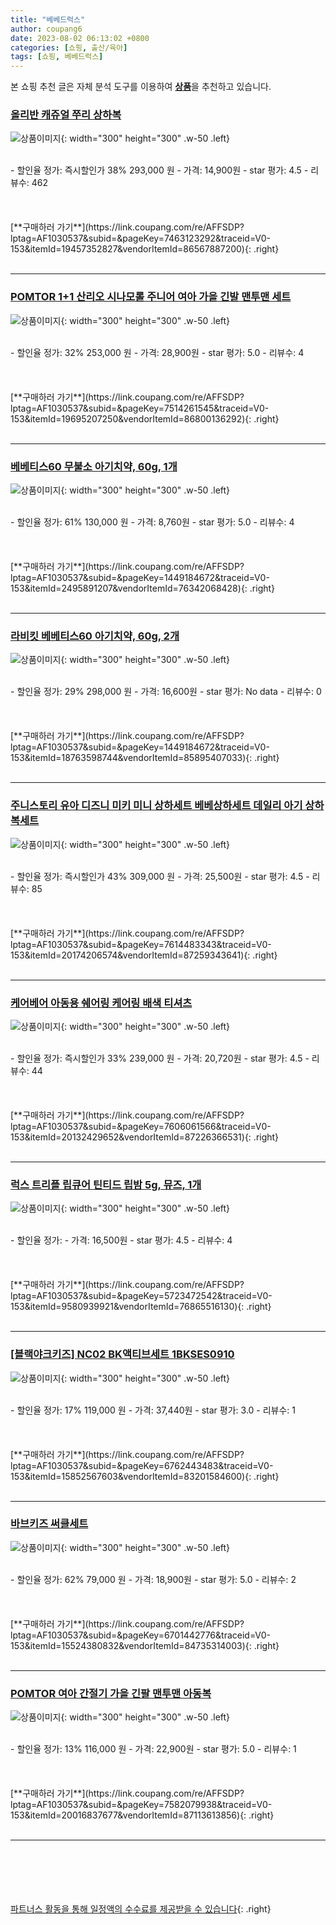 ```yaml
---
title: "베베드럭스"
author: coupang6
date: 2023-08-02 06:13:02 +0800
categories: [쇼핑, 출산/육아]
tags: [쇼핑, 베베드럭스]
---
```


본 쇼핑 추천 글은 자체 분석 도구를 이용하여 [**상품**](https://link.coupang.com/a/bao1ui)을 추천하고 있습니다.

### [올리반 캐쥬얼 쭈리 상하복](https://link.coupang.com/re/AFFSDP?lptag=AF1030537&subid=&pageKey=7463123292&traceid=V0-153&itemId=19457352827&vendorItemId=86567887200)

![상품이미지](https://thumbnail9.coupangcdn.com/thumbnails/remote/230x230ex/image/vendor_inventory/2543/b70538507c06fa13879aafb11b1eeaee828396d25a2b952399250212a36b.jpg){: width="300" height="300" .w-50 .left}


<br>
- 할인율 정가: 즉시할인가 38%  293,000   원
- 가격: 14,900원
- star 평가: 4.5
- 리뷰수: 462
<br>
<br>
<br>
<br>
[**구매하러 가기**](https://link.coupang.com/re/AFFSDP?lptag=AF1030537&subid=&pageKey=7463123292&traceid=V0-153&itemId=19457352827&vendorItemId=86567887200){: .right}
<br>
<br>

---

### [POMTOR 1+1 산리오 시나모롤 주니어 여아 가을 긴발 맨투맨 세트](https://link.coupang.com/re/AFFSDP?lptag=AF1030537&subid=&pageKey=7514261545&traceid=V0-153&itemId=19695207250&vendorItemId=86800136292)

![상품이미지](https://thumbnail8.coupangcdn.com/thumbnails/remote/230x230ex/image/vendor_inventory/cfc1/5101e4005f68db879d978e0a7f3fa2875031e465ecabb527eec760bc81c5.jpg){: width="300" height="300" .w-50 .left}


<br>
- 할인율 정가: 32%  253,000   원
- 가격: 28,900원
- star 평가: 5.0
- 리뷰수: 4
<br>
<br>
<br>
<br>
[**구매하러 가기**](https://link.coupang.com/re/AFFSDP?lptag=AF1030537&subid=&pageKey=7514261545&traceid=V0-153&itemId=19695207250&vendorItemId=86800136292){: .right}
<br>
<br>

---

### [베베티스60 무불소 아기치약, 60g, 1개](https://link.coupang.com/re/AFFSDP?lptag=AF1030537&subid=&pageKey=1449184672&traceid=V0-153&itemId=2495891207&vendorItemId=76342068428)

![상품이미지](https://thumbnail7.coupangcdn.com/thumbnails/remote/230x230ex/image/retail/images/7100607117110546-05acdf86-c82c-4068-886c-78498630458f.jpg){: width="300" height="300" .w-50 .left}


<br>
- 할인율 정가: 61%  130,000   원
- 가격: 8,760원
- star 평가: 5.0
- 리뷰수: 4
<br>
<br>
<br>
<br>
[**구매하러 가기**](https://link.coupang.com/re/AFFSDP?lptag=AF1030537&subid=&pageKey=1449184672&traceid=V0-153&itemId=2495891207&vendorItemId=76342068428){: .right}
<br>
<br>

---

### [라비킷 베베티스60 아기치약, 60g, 2개](https://link.coupang.com/re/AFFSDP?lptag=AF1030537&subid=&pageKey=1449184672&traceid=V0-153&itemId=18763598744&vendorItemId=85895407033)

![상품이미지](https://thumbnail7.coupangcdn.com/thumbnails/remote/230x230ex/image/retail/images/b259f4ba-0558-472e-901d-cffe99418c1b8927020461579595686.png){: width="300" height="300" .w-50 .left}


<br>
- 할인율 정가: 29%  298,000   원
- 가격: 16,600원
- star 평가: No data
- 리뷰수: 0
<br>
<br>
<br>
<br>
[**구매하러 가기**](https://link.coupang.com/re/AFFSDP?lptag=AF1030537&subid=&pageKey=1449184672&traceid=V0-153&itemId=18763598744&vendorItemId=85895407033){: .right}
<br>
<br>

---

### [주니스토리 유아 디즈니 미키 미니 상하세트 베베상하세트 데일리 아기 상하복세트](https://link.coupang.com/re/AFFSDP?lptag=AF1030537&subid=&pageKey=7614483343&traceid=V0-153&itemId=20174206574&vendorItemId=87259343641)

![상품이미지](https://thumbnail10.coupangcdn.com/thumbnails/remote/230x230ex/image/vendor_inventory/7744/7b8e78045cf8d9db4208368d39b5a2fdfd52a5b9c4dc249c1ef26e224690.jpg){: width="300" height="300" .w-50 .left}


<br>
- 할인율 정가: 즉시할인가 43%  309,000   원
- 가격: 25,500원
- star 평가: 4.5
- 리뷰수: 85
<br>
<br>
<br>
<br>
[**구매하러 가기**](https://link.coupang.com/re/AFFSDP?lptag=AF1030537&subid=&pageKey=7614483343&traceid=V0-153&itemId=20174206574&vendorItemId=87259343641){: .right}
<br>
<br>

---

### [케어베어 아동용 쉐어링 케어링 배색 티셔츠](https://link.coupang.com/re/AFFSDP?lptag=AF1030537&subid=&pageKey=7606061566&traceid=V0-153&itemId=20132429652&vendorItemId=87226366531)

![상품이미지](https://thumbnail6.coupangcdn.com/thumbnails/remote/230x230ex/image/retail/images/2023/09/18/16/8/5db6d776-8a02-4501-a9bc-98637aa3cb0b.jpg){: width="300" height="300" .w-50 .left}


<br>
- 할인율 정가: 즉시할인가 33%  239,000   원
- 가격: 20,720원
- star 평가: 4.5
- 리뷰수: 44
<br>
<br>
<br>
<br>
[**구매하러 가기**](https://link.coupang.com/re/AFFSDP?lptag=AF1030537&subid=&pageKey=7606061566&traceid=V0-153&itemId=20132429652&vendorItemId=87226366531){: .right}
<br>
<br>

---

### [럭스 트리플 립큐어 틴티드 립밤 5g, 뮤즈, 1개](https://link.coupang.com/re/AFFSDP?lptag=AF1030537&subid=&pageKey=5723472542&traceid=V0-153&itemId=9580939921&vendorItemId=76865516130)

![상품이미지](https://thumbnail10.coupangcdn.com/thumbnails/remote/230x230ex/image/retail/images/474044423402618-92a5e092-b37b-47c8-a6ce-7e051ded809d.jpg){: width="300" height="300" .w-50 .left}


<br>
- 할인율 정가: 
- 가격: 16,500원
- star 평가: 4.5
- 리뷰수: 4
<br>
<br>
<br>
<br>
[**구매하러 가기**](https://link.coupang.com/re/AFFSDP?lptag=AF1030537&subid=&pageKey=5723472542&traceid=V0-153&itemId=9580939921&vendorItemId=76865516130){: .right}
<br>
<br>

---

### [[블랙야크키즈] NC02 BK액티브세트 1BKSES0910](https://link.coupang.com/re/AFFSDP?lptag=AF1030537&subid=&pageKey=6762443483&traceid=V0-153&itemId=15852567603&vendorItemId=83201584600)

![상품이미지](https://thumbnail6.coupangcdn.com/thumbnails/remote/230x230ex/image/vendor_inventory/8bca/4799878de1e0ba2bb380082384ba4de791138cc9f1c68a0e11b13444a19d.jpg){: width="300" height="300" .w-50 .left}


<br>
- 할인율 정가: 17%  119,000   원
- 가격: 37,440원
- star 평가: 3.0
- 리뷰수: 1
<br>
<br>
<br>
<br>
[**구매하러 가기**](https://link.coupang.com/re/AFFSDP?lptag=AF1030537&subid=&pageKey=6762443483&traceid=V0-153&itemId=15852567603&vendorItemId=83201584600){: .right}
<br>
<br>

---

### [바브키즈 써클세트](https://link.coupang.com/re/AFFSDP?lptag=AF1030537&subid=&pageKey=6701442776&traceid=V0-153&itemId=15524380832&vendorItemId=84735314003)

![상품이미지](https://thumbnail6.coupangcdn.com/thumbnails/remote/230x230ex/image/vendor_inventory/2fd2/e7f2568611a5249e39bbdb650673f7c75e3537a96dc871620745f5d7eee0.jpg){: width="300" height="300" .w-50 .left}


<br>
- 할인율 정가: 62%  79,000   원
- 가격: 18,900원
- star 평가: 5.0
- 리뷰수: 2
<br>
<br>
<br>
<br>
[**구매하러 가기**](https://link.coupang.com/re/AFFSDP?lptag=AF1030537&subid=&pageKey=6701442776&traceid=V0-153&itemId=15524380832&vendorItemId=84735314003){: .right}
<br>
<br>

---

### [POMTOR 여아 간절기 가을 긴팔 맨투맨 아동복](https://link.coupang.com/re/AFFSDP?lptag=AF1030537&subid=&pageKey=7582079938&traceid=V0-153&itemId=20016837677&vendorItemId=87113613856)

![상품이미지](https://thumbnail10.coupangcdn.com/thumbnails/remote/230x230ex/image/vendor_inventory/8bcc/c9a5adbfc37b0ce96820af434b2dbb3512898872b61e5b1fba51b5e2b919.jpg){: width="300" height="300" .w-50 .left}


<br>
- 할인율 정가: 13%  116,000   원
- 가격: 22,900원
- star 평가: 5.0
- 리뷰수: 1
<br>
<br>
<br>
<br>
[**구매하러 가기**](https://link.coupang.com/re/AFFSDP?lptag=AF1030537&subid=&pageKey=7582079938&traceid=V0-153&itemId=20016837677&vendorItemId=87113613856){: .right}
<br>
<br>

---
<br><br><br><br><br> [파트너스 활동을 통해 일정액의 수수료를 제공받을 수 있습니다](https://link.coupang.com/a/bao1ui){: .right}